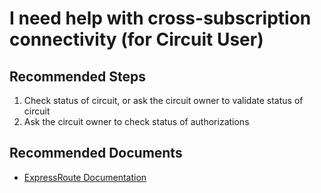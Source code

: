 <properties
    pageTitle="I need help with cross-subscription connectivity (for Circuit User)"
    description="I need help with cross-subscription connectivity (for Circuit User)"
    service="microsoft.network"
    resource="expressroutecircuits"
    authors="kasparks"
    authoralias="kasparks"
    displayOrder="10"
    selfHelpType="resource"
    supportTopicIds=""
    resourceTags=""
    productPesIds=""
    cloudEnvironments="MoonCake"
/>

# I need help with cross-subscription connectivity (for Circuit User)

## **Recommended Steps**

1. Check status of circuit, or ask the circuit owner to validate status of circuit
2. Ask the circuit owner to check status of authorizations

## **Recommended Documents**

* [ExpressRoute Documentation](https://docs.azure.cn/expressroute/)
